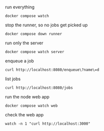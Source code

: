 run everything

```
docker compose watch
```

stop the runner, so no jobs get picked up

```
docker compose down runner
```

run only the server

```
docker compose watch server
```

enqueue a job

```
curl http://localhost:8080/enqueue\?name\=d
```

list jobs

```
curl http://localhost:8080/jobs
```

run the node web app

```
docker compose watch web
```

check the web app

```
watch -n 1 "curl http://localhost:3000"
```
